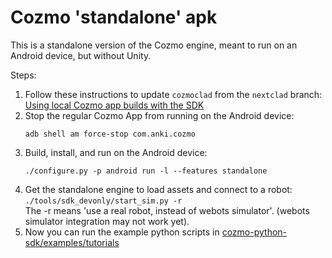 # Cozmo 'standalone' apk

This is a standalone version of the Cozmo engine, meant to run on an Android device, but without Unity.

Steps:

1.  Follow these instructions to update `cozmoclad` from the `nextclad` branch:  
[Using local Cozmo app builds with the SDK](https://ankiinc.atlassian.net/wiki/spaces/COZMO/pages/122060851/Using+local+Cozmo+app+builds+with+the+SDK)
2.  Stop the regular Cozmo App from running on the Android device:  
    ```
    adb shell am force-stop com.anki.cozmo
    ```
3.  Build, install, and run on the Android device:  
    ```
    ./configure.py -p android run -l --features standalone
    ```
4.  Get the standalone engine to load assets and connect to a robot:  
    `./tools/sdk_devonly/start_sim.py -r`  
The -r means 'use a real robot, instead of webots simulator'.  (webots simulator integration may not work yet).
5.  Now you can run the example python scripts in [cozmo-python-sdk/examples/tutorials](https://github.com/anki/cozmo-python-sdk/tree/nextclad/examples)
